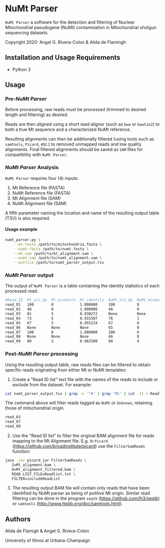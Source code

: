 # NuMt Parser

`NuMt Parser` a software for the detection and filtering of Nuclear Mitochondrial pseudogene (NuMt) contamination in Mitochondrial shotgun sequencing datasets.

Copyright 2020: Angel G. Rivera-Colon & Alida de Flamingh

## Installation and Usage Requirements

* Python 3

## Usage

### Pre-*NuMt Parser*

Before processing, raw reads must be processed (trimmed to desired length and filtering) as desired.

Reads are then aligned using a short read aligner (such as `bwa` or `bowtie2`) to both a true Mt sequence and a characterized NuMt reference.

Resulting alignments can then be additionally filtered (using tools such as `samtools`, `Picard`, etc.) to removed unmapped reads and low quality alignments. Final filtered alignments should be saved as `SAM` files for compatibility with `NuMt Parser`.

### *NuMt Parser* Analysis

`NuMt Parser` requires four (4) inputs:

1. Mt Reference file (FASTA)
2. NuMt Reference file (FASTA)
3. Mt Alignment file (SAM)
4. NuMt Alignment file (SAM)

A fifth parameter naming the location and name of the resulting output table (TSV) is also required.

#### Usage example

```sh
numt_parser.py \
    --mt-fasta /path/to/mitochondria.fasta \
    --numt-fasta /path/to/numt.fasta \
    --mt-sam /path/to/mt_alignment.sam \
    --numt-sam /path/to/numt_alignment.sam \
    --outfile /path/to/numt_parser_output.tsv
```

### *NuMt Parser* output

The output of `NuMt Parser` is a table containing the identity statistics of each processed read.

```sh
#Read_ID  Mt_aln_bp  Mt_mismatch  Mt_identity  NuMt_aln_bp  NuMt_mismatch  NuMt_identity  Candidate
read_01   100        0            1.000000     100          0              1.000000       Unknown
read_02   48         0            1.000000     48           0              1.000000       Unknown
read_03   81         5            0.938272     None         None           None           Mt
read_04   73         5            0.931507     76           1              0.986842       NuMt
read_05   67         3            0.955224     67           0              1.000000       NuMt
read_06   None       None         None         65           0              1.000000       NuMt
read_07   100        0            1.000000     100          6              0.940000       Mt
read_08   None       None         None         66           0              1.000000       NuMt
read_09   80         3            0.962500     80           4              0.950000       Mt
```

### Post-*NuMt Parser* processing

Using the resulting output table, raw reads files can be filtered to obtain specific reads originating from either Mt or NuMt templates:

1. Create a "Read ID list" text file with the names of the reads to include or exclude from the dataset. For example:

```sh
cat numt_parser_output.tsv | grep -v '^#' | grep 'Mt' | cut -f1 > Readlist.txt
```

The command above will filter reads tagged as `NuMt` or `Unknown`, retaining those of mitochondrial origin.

```sh
read_03
read_07
read_09
```

2. Use the "Read ID list" to filter the original BAM alignment file for reads mapping to the Mt Alignment file. E.g. in `Picard` (<https://github.com/broadinstitute/picard>) use the `FilterSamReads` function:

 ```sh
java -jar picard.jar FilterSamReads \
    I=Mt_alignment.bam \
    O=Mt_alignment_filtered.bam \
    READ_LIST_FILE=Readlist.txt \
    FILTER=includeReadList
 ```

3. The resulting output BAM file will contain only reads that have been identified by NuMt parser as being of putitive Mt origin. Similar read filtering can be done in the program `seqtk` (<https://github.com/lh3/seqtk>) or `samtools` (<http://www.htslib.org/doc/samtools.html>).

## Authors

Alida de Flamigh & Angel G. Rivera-Colon

University of Illinos at Urbana-Champaign
